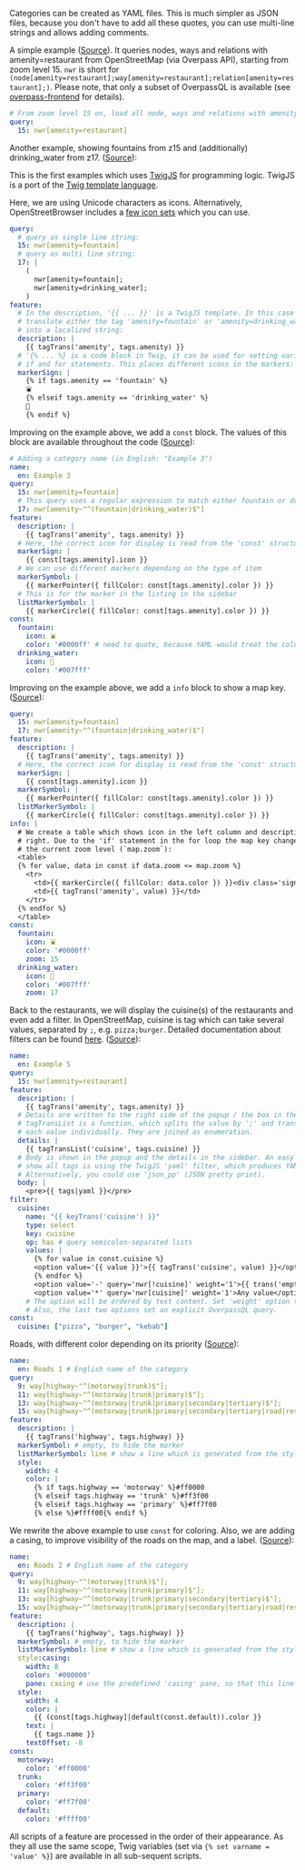 Categories can be created as YAML files. This is much simpler as JSON files, because you don't have to add all these quotes, you can use multi-line strings and allows adding comments.

A simple example ([Source](https://www.openstreetbrowser.org/dev/OpenStreetBrowser/examples/src/branch/master/example1.yaml)). It queries nodes, ways and relations with amenity=restaurant from OpenStreetMap (via Overpass API), starting from zoom level 15. `nwr` is short for `(node[amenity=restaurant];way[amenity=restaurant];relation[amenity=restaurant];)`. Please note, that only a subset of OverpassQL is available (see [overpass-frontend](https://github.com/plepe/overpass-frontend) for details).

```yaml
# From zoom level 15 on, load all node, ways and relations with amenity=restaurant.
query:
  15: nwr[amenity=restaurant]
```

Another example, showing fountains from z15 and (additionally) drinking_water from z17. ([Source](https://www.openstreetbrowser.org/dev/OpenStreetBrowser/examples/src/branch/master/example2.yaml)):

This is the first examples which uses [TwigJS](https://github.com/twigjs/twig.js) for programming logic. TwigJS is a port of the [Twig template language](https://twig.symfony.com/doc/3.x/templates.html).

Here, we are using Unicode characters as icons. Alternatively, OpenStreetBrowser includes a [few icon sets](./Icons.md) which you can use.

```yaml
query:
  # query as single line string:
  15: nwr[amenity=fountain]
  # query as multi line string:
  17: |
    (
      nwr[amenity=fountain];
      nwr[amenity=drinking_water];
    )
feature:
  # In the description, '{{ ... }}' is a TwigJS template. In this case it will
  # translate either the tag 'amenity=fountain' or 'amenity=drinking_water'
  # into a localized string:
  description: |
    {{ tagTrans('amenity', tags.amenity) }}
  # '{% ... %} is a code block in Twig, it can be used for setting variables,
  # if and for statements. This places different icons in the markers:
  markerSign: |
    {% if tags.amenity == 'fountain' %}
    ⛲
    {% elseif tags.amenity == 'drinking_water' %}
    🚰
    {% endif %}
```

Improving on the example above, we add a `const` block. The values of this block are available throughout the code ([Source](https://www.openstreetbrowser.org/dev/OpenStreetBrowser/examples/src/branch/master/example3.yaml)):
```yaml
# Adding a category name (in English: "Example 3")
name:
  en: Example 3
query:
  15: nwr[amenity=fountain]
  # This query uses a regular expression to match either fountain or drinking_water:
  17: nwr[amenity~"^(fountain|drinking_water)$"]
feature:
  description: |
    {{ tagTrans('amenity', tags.amenity) }}
  # Here, the correct icon for display is read from the 'const' structure
  markerSign: |
    {{ const[tags.amenity].icon }}
  # We can use different markers depending on the type of item
  markerSymbol: |
    {{ markerPointer({ fillColor: const[tags.amenity].color }) }}
  # This is for the marker in the listing in the sidebar
  listMarkerSymbol: |
    {{ markerCircle({ fillColor: const[tags.amenity].color }) }}
const:
  fountain:
    icon: ⛲
    color: '#0000ff' # need to quote, because YAML would treat the color as comment
  drinking_water:
    icon: 🚰
    color: '#007fff'
```

Improving on the example above, we add a `info` block to show a map key. ([Source](https://www.openstreetbrowser.org/dev/OpenStreetBrowser/examples/src/branch/master/example4.yaml)):
```yaml
query:
  15: nwr[amenity=fountain]
  17: nwr[amenity~"^(fountain|drinking_water)$"]
feature:
  description: |
    {{ tagTrans('amenity', tags.amenity) }}
  # Here, the correct icon for display is read from the 'const' structure
  markerSign: |
    {{ const[tags.amenity].icon }}
  markerSymbol: |
    {{ markerPointer({ fillColor: const[tags.amenity].color }) }}
  listMarkerSymbol: |
    {{ markerCircle({ fillColor: const[tags.amenity].color }) }}
info: |
  # We create a table which shows icon in the left column and description in the
  # right. Due to the 'if' statement in the for loop the map key changes due to
  # the current zoom level (`map.zoom`):
  <table>
  {% for value, data in const if data.zoom <= map.zoom %}
    <tr>
      <td>{{ markerCircle({ fillColor: data.color }) }}<div class='sign'>{{ data.icon }}</div></td>
      <td>{{ tagTrans('amenity', value) }}</td>
    </tr>
  {% endfor %}
  </table>
const:
  fountain:
    icon: ⛲
    color: '#0000ff'
    zoom: 15
  drinking_water:
    icon: 🚰
    color: '#007fff'
    zoom: 17
```

Back to the restaurants, we will display the cuisine(s) of the restaurants and even add a filter. In OpenStreetMap, cuisine is tag which can take several values, separated by `;`, e.g. `pizza;burger`. Detailed documentation about filters can be found [here](./Filter.md). ([Source](https://www.openstreetbrowser.org/dev/OpenStreetBrowser/examples/src/branch/master/example5.yaml)):
```yaml
name:
  en: Example 5
query:
  15: nwr[amenity=restaurant]
feature:
  description: |
    {{ tagTrans('amenity', tags.amenity) }}
  # Details are written to the right side of the popup / the box in the list.
  # tagTransList is a function, which splits the value by ';' and translates
  # each value individually. They are joined as enumeration.
  details: |
    {{ tagTransList('cuisine', tags.cuisine) }}
  # Body is shown in the popup and the details in the sidebar. An easy way to
  # show all tags is using the TwigJS 'yaml' filter, which produces YAML.
  # Alternatively, you could use 'json_pp' (JSON pretty print).
  body: |
    <pre>{{ tags|yaml }}</pre>
filter:
  cuisine:
    name: "{{ keyTrans('cuisine') }}"
    type: select
    key: cuisine
    op: has # query semicolon-separated lists
    values: |
      {% for value in const.cuisine %}
      <option value='{{ value }}'>{{ tagTrans('cuisine', value) }}</option>
      {% endfor %}
      <option value='-' query='nwr[!cuisine]' weight='1'>{{ trans('empty value') }}</option>
      <option value='*' query='nwr[cuisine]' weight='1'>Any value</option>
    # The option will be ordered by text content. Set 'weight' option to override order.
    # Also, the last two options set an explicit OverpassQL query.
const:
  cuisine: ["pizza", "burger", "kebab"]
```

Roads, with different color depending on its priority ([Source](https://www.openstreetbrowser.org/dev/OpenStreetBrowser/examples/src/branch/master/roads1.yaml)):
```yaml
name: 
  en: Roads 1 # English name of the category
query:
  9: way[highway~"^(motorway|trunk)$"];
  11: way[highway~"^(motorway|trunk|primary)$"];
  13: way[highway~"^(motorway|trunk|primary|secondary|tertiary)$"];
  15: way[highway~"^(motorway|trunk|primary|secondary|tertiary|road|residential)$"];
feature:
  description: |
    {{ tagTrans('highway', tags.highway) }}
  markerSymbol: # empty, to hide the marker
  listMarkerSymbol: line # show a line which is generated from the style
  style:
    width: 4
    color: |
      {% if tags.highway == 'motorway' %}#ff0000
      {% elseif tags.highway == 'trunk' %}#ff3f00
      {% elseif tags.highway == 'primary' %}#ff7f00
      {% else %}#ffff00{% endif %}
```

We rewrite the above example to use `const` for coloring. Also, we are adding a casing, to improve visibility of the roads on the map, and a label. ([Source](https://www.openstreetbrowser.org/dev/OpenStreetBrowser/examples/src/branch/master/roads1.yaml)):
```yaml
name:
  en: Roads 2 # English name of the category
query:
  9: way[highway~"^(motorway|trunk)$"];
  11: way[highway~"^(motorway|trunk|primary)$"];
  13: way[highway~"^(motorway|trunk|primary|secondary|tertiary)$"];
  15: way[highway~"^(motorway|trunk|primary|secondary|tertiary|road|residential)$"];
feature:
  description: |
    {{ tagTrans('highway', tags.highway) }}
  markerSymbol: # empty, to hide the marker
  listMarkerSymbol: line # show a line which is generated from the style
  style:casing:
    width: 8
    color: '#000000'
    pane: casing # use the predefined 'casing' pane, so that this line is below the 'style'
  style:
    width: 4
    color: |
      {{ (const[tags.highway]|default(const.default)).color }}
    text: |
      {{ tags.name }}
    textOffset: -8
const:
  motorway:
    color: '#ff0000'
  trunk:
    color: '#ff3f00'
  primary:
    color: '#ff7f00'
  default:
    color: '#ffff00'
```

All scripts of a feature are processed in the order of their appearance. As they all use the same scope, Twig variables (set via `{% set varname = 'value' %}`) are available in all sub-sequent scripts.
